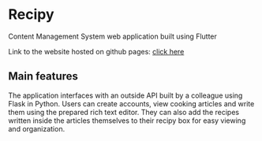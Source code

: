 # Recipy

Content Management System web application built using Flutter

Link to the website hosted on github pages: [click here](https://cookiedinner.github.io/Recipy-FrontEnd/#/)

## Main features

The application interfaces with an outside API built by a colleague using Flask in Python.
Users can create accounts, view cooking articles and write them using the prepared rich text editor.
They can also add the recipes written inside the articles themselves to their recipy box for easy viewing and organization.
